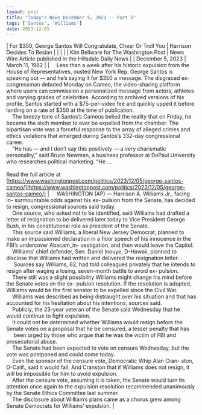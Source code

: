 ```yaml
---
layout: post
title: "Today's News December 5, 2023 -- Part 5"
tags: ['Santos', 'Williams']
date: 2023-12-05
---
```


| For $350, George Santos Will Congratulate, Cheer Or Troll You | Harrison Decides To Resian  |
|  |  |
| Kim Bellware for The Washington Post | News Wire Article published in the Hillsdale Daily News |
| December 5, 2023 | March 11, 1982 |
| &nbsp;&nbsp;&nbsp;&nbsp;Less than a week after his historic expulsion from the House of Representatives, ousted New York Rep. George Santos is speaking out — and he’s saying it for $350 a message. The disgraced ex-congressman debuted Monday on Cameo, the video-sharing platform where users can commission a personalized message from actors, athletes and varying grades of celebrities. According to archived versions of his profile, Santos started with a $75-per-video fee and quickly upped it before landing on a rate of $350 at the time of publication.<br>&nbsp;&nbsp;&nbsp;&nbsp;The breezy tone of Santos’s Cameos belied the reality that on Friday, he became the sixth member to ever be expelled from the chamber. The bipartisan vote was a forceful response to the array of alleged crimes and ethics violations that emerged during Santos’s 332-day congressional career.<br>&nbsp;&nbsp;&nbsp;&nbsp;“He has — and I don’t say this positively — a very charismatic personality,” said Bruce Newman, a business professor at DePaul University who researches political marketing. “He ...<br><br>Read the full article at<br>[https://www.washingtonpost.com/politics/2023/12/05/george-santos-cameo/](https://www.washingtonpost.com/politics/2023/12/05/george-santos-cameo/) | &nbsp;&nbsp;&nbsp;&nbsp;WASHINGTON (AP) — Harrison A. Williams Jr., facing in- surmountable odds against his ex- pulsion from the Senate, has decided to resign, congressional sources said today.<br>&nbsp;&nbsp;&nbsp;&nbsp;One source, who asked not to be identified, said Williams had drafted a letter of resignation to be delivered later today to Vice President George Bush, in his constitutional role as president of the Senate.<br>&nbsp;&nbsp;&nbsp;&nbsp;This source said Williams, a liberal New Jersey Democrat, planned to make an impassioned declaration in a floor speech of his innocence in the FBI’s undercover Abscam_in- vestigation, and then would leave the Capitol.<br>&nbsp;&nbsp;&nbsp;&nbsp;Williams’ chief defender, Sen. Daniel Inouye, D-Hawaii, planned to disclose that Williams had written and delivered the resignation letter.<br>&nbsp;&nbsp;&nbsp;&nbsp; Sources say Williams, 62, had told colleagues privately that he intends to resign after waging a losing, seven-month battle to avoid ex- pulsion.<br>&nbsp;&nbsp;&nbsp;&nbsp;There still was a slight possibility Williams might change his mind before the Senate votes on the ex- pulsion resolution. If the resolution is adopted, Williams would be the first senator to be expelled since the Civil War.<br>&nbsp;&nbsp;&nbsp;&nbsp;Williams was described as being distraught over his situation and that has accounted for his hesitation about his intentions, sources said.<br>&nbsp;&nbsp;&nbsp;&nbsp;Publicly, the 23-year veteran of the Senate said Wednesday that he would continue to fight expulsion.<br>&nbsp;&nbsp;&nbsp;&nbsp;It could not be determined whether Williams would resign before the Senate votes on a proposal that he be censured, a lesser penalty that has<br>&nbsp;&nbsp;&nbsp;&nbsp; been urged by those who argue that he was the victim of FBI and prosecutorial abuse.<br>&nbsp;&nbsp;&nbsp;&nbsp;The Senate had been expected to vote on censure Wednesday, but the vote was postponed and could come today.<br>&nbsp;&nbsp;&nbsp;&nbsp;Even the sponsor of the censure vote, Democratic Whip Alan Cran- ston, D-Calif., said it would fail. And Cranston that if Williams does not resign, it will be impossible for him to avoid expulsion.<br>&nbsp;&nbsp;&nbsp;&nbsp;After the censure vote, assuming it is taken, the Senate would turn its attention once again to the expulsion resolution recommended unanimously by the Senate Ethics Committee last summer.<br>&nbsp;&nbsp;&nbsp;&nbsp;The disclosure about William’s plans came as a chorus grew among Senate Democrats for Williams’ expulsion.  |
